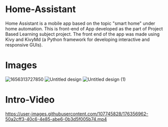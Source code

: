 # Home-Assistant

Home Assistant is a mobile app based on the topic "smart home" under home automation. This is front-end of App developed as the part of Project Based Learning subject project. The front end of the app was made using Kivy and KivyMd (a Python framework for developing interactive and responsive GUIs).

# Images

![1656313727850](https://user-images.githubusercontent.com/107745828/176356473-da798b24-9fc4-400e-9cf4-acf755de4a9b.jpg)
![Untitled design](https://user-images.githubusercontent.com/107745828/176356492-f57e90bf-84f7-451f-b9d4-ed483d0a845f.png)
![Untitled design (1)](https://user-images.githubusercontent.com/107745828/176356507-472f8266-498c-482f-ae9d-ddb45e4f7ccc.png)

# Intro-Video

https://user-images.githubusercontent.com/107745828/176356962-50a2cff3-40c6-4e85-abe6-0b3d5f005b74.mp4
